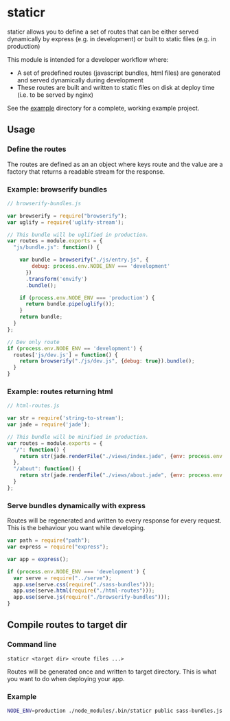 # staticr

staticr allows you to define a set of routes that can be either served dynamically by express (e.g. in development) or 
built to static files (e.g. in production)

This module is intended for a developer workflow where:

- A set of predefined routes (javascript bundles, html files) are generated and served dynamically during development
- These routes are built and written to static files on disk at deploy time (i.e. to be served by nginx)

See the [example](https://github.com/bjoerge/staticr/tree/master/example) directory for a complete, working example project.

## Usage

### Define the routes 

The routes are defined as an an object where keys route and the value are a factory that returns
a readable stream for the response.

### Example: browserify bundles

```js
// browserify-bundles.js

var browserify = require("browserify");
var uglify = require('uglify-stream');

// This bundle will be uglified in production.
var routes = module.exports = {
  "js/bundle.js": function() {

    var bundle = browserify("./js/entry.js", {
        debug: process.env.NODE_ENV === 'development'
      })
      .transform('envify')
      .bundle();

    if (process.env.NODE_ENV === 'production') {
      return bundle.pipe(uglify());
    }
    return bundle;
  }
};

// Dev only route
if (process.env.NODE_ENV == 'development') {
  routes['js/dev.js'] = function() {
    return browserify("./js/dev.js", {debug: true}).bundle();
  }
}
```

### Example: routes returning html

```js
// html-routes.js

var str = require('string-to-stream');
var jade = require('jade');

// This bundle will be minified in production.
var routes = module.exports = {
  "/": function() {
    return str(jade.renderFile("./views/index.jade", {env: process.env.NODE_ENV}));
  },
  "/about": function() {
    return str(jade.renderFile("./views/about.jade", {env: process.env.NODE_ENV}));
  }
};


```

### Serve bundles dynamically with express

Routes will be regenerated and written to every response for every request. This is the behaviour you want while developing.

```js
var path = require("path");
var express = require("express");

var app = express();

if (process.env.NODE_ENV === 'development') {
  var serve = require("../serve");
  app.use(serve.css(require("./sass-bundles")));
  app.use(serve.html(require("./html-routes")));
  app.use(serve.js(require("./browserify-bundles")));
}

```

## Compile routes to target dir

### Command line
```
staticr <target dir> <route files ...>
```

Routes will be generated once and written to target directory. This is what you want to do when deploying your app.

### Example
```sh
NODE_ENV=production ./node_modules/.bin/staticr public sass-bundles.js browserify-bundles.js html-routes.js
```
